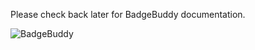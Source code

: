 Please check back later for BadgeBuddy documentation.

![BadgeBuddy](https://badgebuddy.vercel.app/api/badge)
